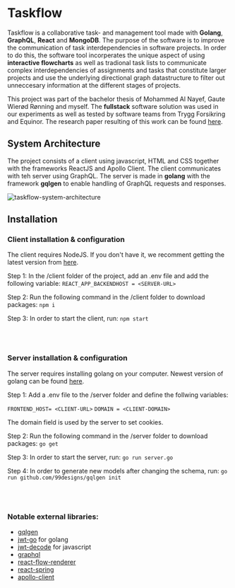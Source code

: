 # Taskflow

Taskflow is a collaborative task- and management tool made with **Golang**, **GraphQL**, **React** and **MongoDB**. The purpose of the software is to improve the
communication of task interdependencies in software projects. In order to do this, the software tool incorperates the unique aspect of using **interactive flowcharts** as well as tradional task lists to communicate complex interdependencies of assignments and tasks that constitute larger projects and use the underlying directional graph datastructure to filter out unneccesary information at the different stages of projects. 

This project was part of the bachelor thesis of Mohammed Al Nayef, Gaute Wierød Rønning and myself. The **fullstack** software solution was used in our experiments as well as tested by software teams from Trygg Forsikring and Equinor. The research paper resulting of this work can be found [here](https://ntnuopen.ntnu.no/ntnu-xmlui/bitstream/handle/11250/2778050/no.ntnu%3ainspera%3a83510435%3a83529130.pdf?sequence=1&isAllowed=y).



## System Architecture
The project consists of a client using javascript, HTML and CSS together with the frameworks ReactJS and Apollo Client. The client communicates with teh server using GraphQL. The server is made in **golang** with the framework **gqlgen** to enable handling of GraphQL requests and responses. 


![taskflow-system-architecture](https://user-images.githubusercontent.com/50367062/180308112-e0e1dee4-30a6-4813-a956-789189f29b17.JPG)

## Installation

### Client installation & configuration

The client requires NodeJS. If you don't have it, we recomment getting the latest version from [here](https://nodejs.org/en/download/).

Step 1: In the /client folder of the project, add an .env file and add the following variable: `REACT_APP_BACKENDHOST = <SERVER-URL>`

Step 2: Run the following command in the /client folder to download packages: `npm i`

Step 3: In order to start the client, run: `npm start`

<br></br>
### Server installation & configuration

The server requires installing golang on your computer. Newest version of golang can be found [here](https://golang.org/dl/).

Step 1: Add a .env file to the /server folder and define the follwing variables:

`FRONTEND_HOST= <CLIENT-URL>`
`DOMAIN = <CLIENT-DOMAIN>`

The domain field is used by the server to set cookies.

Step 2: Run the following command in the /server folder to download packages: `go get`

Step 3: In order to start the server, run: `go run server.go`

Step 4: In order to generate new models after changing the schema, run: `go run github.com/99designs/gqlgen init`

<br></br>
### Notable external libraries:
- [gqlgen](https://github.com/99designs/gqlgen)
- [jwt-go](https://github.com/dgrijalva/jwt-go) for golang
- [jwt-decode](https://www.npmjs.com/package/jwt-decode) for javascript
- [graphql](https://www.npmjs.com/package/graphql)
- [react-flow-renderer](https://www.npmjs.com/package/react-flow-renderer)
- [react-spring](https://www.npmjs.com/package/react-spring)
- [apollo-client](https://www.npmjs.com/package/@apollo/client)
